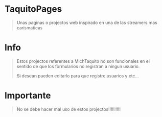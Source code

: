 # TaquitoPages
> Unas paginas o projectos web inspirado en una de las streamers mas carismaticas

# Info

> Estos projectos referentes a MichTaquito no son funcionales en el sentido de que los formularios
> no registran a ningun usuario.
>
> Si desean pueden editarlo para que registre usuarios y etc...

# Importante

> No se debe hacer mal uso de estos projectos!!!!!!!!!!
